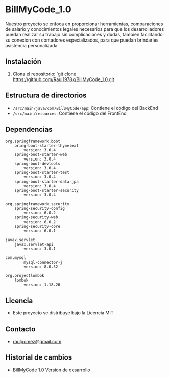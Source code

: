 # BillMyCode_1.0

Nuestro proyecto se enfoca en proporcionar herramientas, comparaciones de salario y conocimientos legales necesarios para que los desarrolladores 
puedan realizar su trabajo sin complicaciones y dudas, tambien facilitando su conexion con contadores especializados, para que puedan brindarles 
asistencia personalizada.

## Instalación

1. Clona el repositorio: `git clone https://github.com/Raul1978x/BillMyCode_1.0.git

## Estructura de directorios

- `/src/main/java/com/BillMyCode/app`: Contiene el código del BackEnd
- `/src/main/resources`: Contiene el código del FrontEnd

## Dependencias
	org.springframework.boot
		pring-boot-starter-thymeleaf
			version: 3.0.4
		spring-boot-starter-web
			version: 3.0.4
		spring-boot-devtools
			version: 3.0.4
		spring-boot-starter-test
			version: 3.0.4
		spring-boot-starter-data-jpa
			version: 3.0.4
		spring-boot-starter-security
			version: 3.0.4
			
	org.springframework.security
		spring-security-config
			version: 6.0.2
		spring-security-web
			version: 6.0.2
		spring-security-core
			version: 6.0.1
			
	javax.servlet
		javax.servlet-api
			version: 3.0.1
			
	com.mysql
			mysql-connector-j
			version: 8.0.32
			
	org.projectlombok
		lombok
			version: 1.18.26
			
## Licencia

- Este proyecto se distribuye bajo la Licencia MIT

## Contacto

- raulgomez@gmail.com

## Historial de cambios

- BillMyCode 1.0 Version de desarrollo

